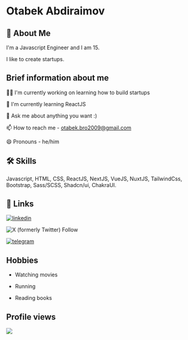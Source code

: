 
# Otabek Abdiraimov
## 🚀 About Me
I'm a Javascript Engineer and I am 15. 

I like to create startups.
## Brief information about me
👩‍💻 I'm currently working on learning how to build startups

🧠 I'm currently learning ReactJS

💬 Ask me about anything you want :)

📫 How to reach me - otabek.bro2009@gmail.com

😄 Pronouns - he/him


## 🛠 Skills
Javascript, HTML, CSS, ReactJS, NextJS, VueJS, NuxtJS, TailwindCss, Bootstrap, Sass/SCSS, Shadcn/ui, ChakraUI.

## 🔗 Links
[![linkedin](https://img.shields.io/badge/linkedin-0A66C2?style=for-the-badge&logo=linkedin&logoColor=white)](https://www.linkedin.com/otabek-abdiraimov)

![X (formerly Twitter) Follow](https://img.shields.io/?style=for-the-badge&=twitter/follow/abdiraimov_)

[![telegram](https://img.shields.io/badge/Telegram-2CA5E0?style=for-the-badge&=logo=telegram&logoColor=white)](https://t.me/otabek_abdiraimov)


## Hobbies

- Watching movies

- Running

- Reading books

## Profile views

![](https://komarev.com/ghpvc/?username=otabek-abdiraimov)
